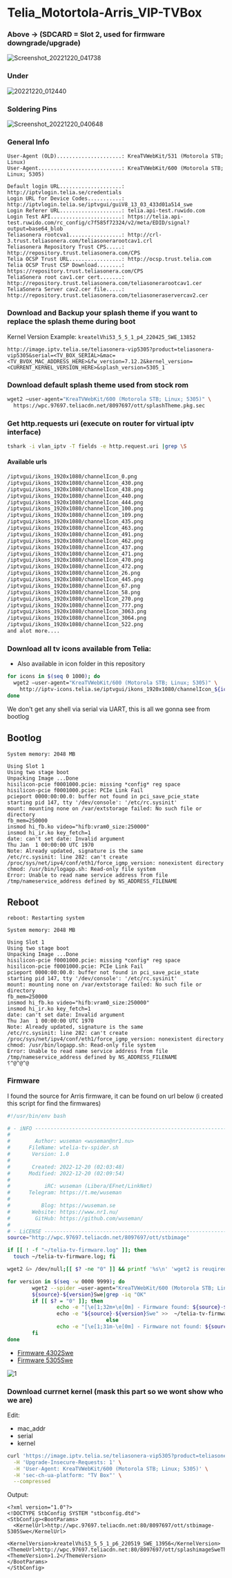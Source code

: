 # Telia_Motortola-Arris_VIP-TVBox

### Above -> (SDCARD = Slot 2, used for firmware downgrade/upgrade)

![Screenshot_20221220_041738](https://user-images.githubusercontent.com/26827453/208573712-b0bd62f8-e666-4a31-9542-6ad187acf18b.png)

### Under 

![20221220_012440](https://user-images.githubusercontent.com/26827453/208572105-37c56c69-0eb0-48ff-954c-c96886727533.jpg)

### Soldering Pins 

![Screenshot_20221220_040648](https://user-images.githubusercontent.com/26827453/208572585-30da72b9-ecfd-4dbf-81be-6e6baa934a16.png)



### General Info

```
User-Agent (OLD).....................: KreaTVWebKit/531 (Motorola STB; Linux)
User-Agent...........................: KreaTVWebKit/600 (Motorola STB; Linux; 5305)

Default login URL....................: http://iptvlogin.telia.se/credentials
Login URL for Device Codes...........: http://iptvlogin.telia.se/iptvgui/guiV8_13_03_433d01a514_swe
Login Referer URL....................: telia.api-test.ruwido.com
Login Test API.......................: https://telia.api-test.ruwido.com/rc_config/c7f585f72324/v2/meta/EDID/signal?output=base64_blob
Teliasonera rootcva1.................: http://crl-3.trust.teliasonera.com/teliasonerarootcav1.crl
Teliasonera Repository Trust CPS.....: http://repository.trust.teliasonera.com/CPS
Telia OCSP Trust URL.................: http://ocsp.trust.telia.com
Telia OCSP Trust CSP Download........: https://repository.trust.teliasonera.com/CPS
TeliaSonera root cav1.cer cert.......: http://repository.trust.teliasonera.com/teliasonerarootcav1.cer
TeliaSonera Server cav2.cer file.....: http://repository.trust.teliasonera.com/teliasoneraservercav2.cer
```

### Download and Backup your splash theme if you want to replace the splash theme during boot

Kernel Version Example: `kreatelVhi53_5_5_1_p4_220425_SWE_13852`

```
http://image.iptv.telia.se/teliasonera-vip5305?product=teliasonera-vip5305&serial=<TV_BOX_SERIAL>&mac=<TV_BVOX_MAC_ADDRESS_HERE>&fw_version=7.12.2&kernel_version=<CURRENT_KERNEL_VERSION_HERE>&splash_version=5305_1
```

### Download default splash theme used from stock rom

```bash
wget2 –user-agent="KreaTVWebKit/600 (Motorola STB; Linux; 5305)" \
  https://wpc.97697.teliacdn.net/8097697/ott/splashTheme.pkg.sec
```

### Get http.requests uri (execute on router for virtual iptv interface)

```bash
tshark -i vlan_iptv -T fields -e http.request.uri |grep \S
```

#### Available urls

```bash
/iptvgui/ikons_1920x1080/channelIcon_0.png
/iptvgui/ikons_1920x1080/channelIcon_430.png
/iptvgui/ikons_1920x1080/channelIcon_438.png
/iptvgui/ikons_1920x1080/channelIcon_440.png
/iptvgui/ikons_1920x1080/channelIcon_444.png
/iptvgui/ikons_1920x1080/channelIcon_100.png
/iptvgui/ikons_1920x1080/channelIcon_109.png
/iptvgui/ikons_1920x1080/channelIcon_435.png
/iptvgui/ikons_1920x1080/channelIcon_463.png
/iptvgui/ikons_1920x1080/channelIcon_491.png
/iptvgui/ikons_1920x1080/channelIcon_462.png
/iptvgui/ikons_1920x1080/channelIcon_437.png
/iptvgui/ikons_1920x1080/channelIcon_471.png
/iptvgui/ikons_1920x1080/channelIcon_470.png
/iptvgui/ikons_1920x1080/channelIcon_472.png
/iptvgui/ikons_1920x1080/channelIcon_26.png
/iptvgui/ikons_1920x1080/channelIcon_445.png
/iptvgui/ikons_1920x1080/channelIcon_67.png
/iptvgui/ikons_1920x1080/channelIcon_58.png
/iptvgui/ikons_1920x1080/channelIcon_270.png
/iptvgui/ikons_1920x1080/channelIcon_777.png
/iptvgui/ikons_1920x1080/channelIcon_3063.png
/iptvgui/ikons_1920x1080/channelIcon_3064.png
/iptvgui/ikons_1920x1080/channelIcon_522.png
and alot more....
```

### Download all tv icons available from Telia:

* Also available in icon folder in this repository

```bash
for icons in $(seq 0 1000); do 
  wget2 –user-agent="KreaTVWebKit/600 (Motorola STB; Linux; 5305)" \
    http://iptv-icons.telia.se/iptvgui/ikons_1920x1080/channelIcon_${icons}.png; 
done
```


We don't get any shell via serial via UART, this is all we gonna see from bootlog

## Bootlog

```
System memory: 2048 MB

Using Slot 1
Using two stage boot
Unpacking Image ...Done
hisilicon-pcie f0001000.pcie: missing *config* reg space
hisilicon-pcie f0001000.pcie: PCIe Link Fail
pcieport 0000:00:00.0: buffer not found in pci_save_pcie_state
starting pid 147, tty '/dev/console': '/etc/rc.sysinit'
mount: mounting none on /var/extstorage failed: No such file or directory
fb_mem=250000
insmod hi_fb.ko video="hifb:vram0_size:250000"
insmod hi_ir.ko key_fetch=1
date: can't set date: Invalid argument
Thu Jan  1 00:00:00 UTC 1970
Note: Already updated, signature is the same
/etc/rc.sysinit: line 282: can't create /proc/sys/net/ipv4/conf/eth1/force_igmp_version: nonexistent directory
chmod: /usr/bin/logapp.sh: Read-only file system
Error: Unable to read name service address from file /tmp/nameservice_address defined by NS_ADDRESS_FILENAME
```

## Reboot

```
reboot: Restarting system

System memory: 2048 MB

Using Slot 1
Using two stage boot
Unpacking Image ...Done
hisilicon-pcie f0001000.pcie: missing *config* reg space
hisilicon-pcie f0001000.pcie: PCIe Link Fail
pcieport 0000:00:00.0: buffer not found in pci_save_pcie_state
starting pid 147, tty '/dev/console': '/etc/rc.sysinit'
mount: mounting none on /var/extstorage failed: No such file or directory
fb_mem=250000
insmod hi_fb.ko video="hifb:vram0_size:250000"
insmod hi_ir.ko key_fetch=1
date: can't set date: Invalid argument
Thu Jan  1 00:00:00 UTC 1970
Note: Already updated, signature is the same
/etc/rc.sysinit: line 282: can't create /proc/sys/net/ipv4/conf/eth1/force_igmp_version: nonexistent directory
chmod: /usr/bin/logapp.sh: Read-only file system
Error: Unable to read name service address from file /tmp/nameservice_address defined by NS_ADDRESS_FILENAME
⸮^@^@^@
```

### Firmware

I found the source for Arris firmware, it can be found on url below (i created this script for find the firmwares)

```bash
#!/usr/bin/env bash

# - iNFO ----------------------------------------------------------------------------
#
#        Author: wuseman <wuseman@nr1.nu>
#      FileName: wtelia-tv-spider.sh
#       Version: 1.0
#
#       Created: 2022-12-20 (02:03:48)
#      Modified: 2022-12-20 (02:09:54)
#
#           iRC: wuseman (Libera/EFnet/LinkNet)
#      Telegram: https://t.me/wuseman
#
#          Blog: https://wuseman.se
#       Website: https://www.nr1.nu/
#        GitHub: https://github.com/wuseman/
#
# - LiCENSE ------------------------------------------------------------------------
source="http://wpc.97697.teliacdn.net/8097697/ott/stbimage"

if [[ ! -f "~/telia-tv-firmware.log" ]]; then 
  touch ~/telia-tv-firmware.log; fi

wget2 &> /dev/null;[[ $? -ne "0" ]] && printf '%s\n' 'wget2 is reuqired ot be installed'; exit 

for version in $(seq -w 0000 9999); do
        wget2 --spider –user-agent="KreaTVWebKit/600 (Motorola STB; Linux; 5305)" \
        ${source}-${version}Swe|grep -iq "OK"
        if [[ $? = "0" ]]; then
                echo -e "[\e[1;32m+\e[0m] - Firmware found: ${source}-${version}Swe" \
                echo -e "${source}-${version}Swe" >>  ~/telia-tv-firmware.log
                                else
                echo -e "[\e[1;31m-\e[0m] - Firmware not found: ${source}-${version}Swe"
        fi
done
```

* [Firmware 4302Swe](http://wpc.97697.teliacdn.net/8097697/ott/stbimage-4302Swe)
* [Firmware 5305Swe](http://wpc.97697.teliacdn.net/8097697/ott/stbimage-5305Swe)

![1](https://user-images.githubusercontent.com/26827453/179757161-c131d9a0-0126-4754-b130-2de316f1bfb0.png)


### Download currnet kernel (mask this part so we wont show who we are)

Edit: 

* mac_addr
* serial
* kernel

```bash
curl 'https://image.iptv.telia.se/teliasonera-vip5305?product=teliasonera-vip5305&serial=<serial>&mac=<mac_addr>&fw_version=7.12.2&kernel_version=<kernel>&splash_version=5305_1%20HTTP/1.1' \
  -H 'Upgrade-Insecure-Requests: 1' \
  -H 'User-Agent: KreaTVWebKit/600 (Motorola STB; Linux; 5305)' \
  -H 'sec-ch-ua-platform: "TV Box"' \
  --compressed
```

Output: 

```
<?xml version="1.0"?>
<!DOCTYPE StbConfig SYSTEM "stbconfig.dtd">
<StbConfig><BootParams>
  <KernelUrl>http://wpc.97697.teliacdn.net:80/8097697/ott/stbimage-5305Swe</KernelUrl>
  <KernelVersion>kreatelVhi53_5_5_1_p6_220519_SWE_13956</KernelVersion><ThemeUrl>http://wpc.97697.teliacdn.net:80/8097697/ott/splashimageSweTheme.pkg.sec</ThemeUrl>
<ThemeVersion>1.2</ThemeVersion>
</BootParams>
</StbConfig>
```
